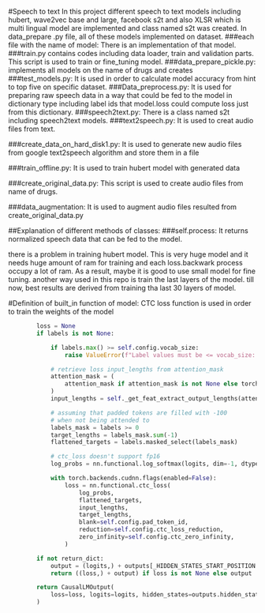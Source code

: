 #Speech to text
In this project different speech to text models including hubert, wave2vec base and large, facebook s2t and also XLSR which is multi lingual model are implemented and class named s2t was created. In data_prepare .py file, all of these models implemented on dataset.
###each file with the name of model: 
There is an implementation of that model. 
###train.py
contains codes including data loader, train and validation parts. This script is used to train or fine_tuning model.
###data_prepare_pickle.py: 
implements all models on the name of drugs and creates 
###test_models.py:
It is used in order to calculate model accuracy from hint to top five on specific dataset.
###Data_preprocess.py:
It is used for preparing raw speech data in a way that could be fed to the model in dictionary type including label ids that model.loss could compute loss just from this dictionary.
###speech2text.py:
There is a class named s2t including speech2text models.
###text2speech.py:
It is used to creat audio files from text.

###create_data_on_hard_disk1.py:
It is used to generate new audio files from google text2speech algorithm and store them in a file

###train_offline.py:
It is used to train hubert model with generated data

###create_original_data.py:
This script is used to create audio files from name of drugs.

###data_augmentation:
It is used to augment audio files resulted from create_original_data.py

##Explanation of different methods of classes:
###self.process:
It returns normalized speech data that can be fed to the model.

there is a problem in training hubert model. This is very huge model and 
it needs huge amount of ram for training and each loss.backwark process occupy a lot 
of ram. As a result, maybe it is good to use small model for fine tuning. another way used in this repo is train the last layers of the model. till now, best results are derived from training tha last 30 layers of model.

#Definition of built_in function of model:
CTC loss function is used in order to train the weights of the model
```python
        loss = None
        if labels is not None:

            if labels.max() >= self.config.vocab_size:
                raise ValueError(f"Label values must be <= vocab_size: {self.config.vocab_size}")

            # retrieve loss input_lengths from attention_mask
            attention_mask = (
                attention_mask if attention_mask is not None else torch.ones_like(input_values, dtype=torch.long)
            )
            input_lengths = self._get_feat_extract_output_lengths(attention_mask.sum(-1)).to(torch.long)

            # assuming that padded tokens are filled with -100
            # when not being attended to
            labels_mask = labels >= 0
            target_lengths = labels_mask.sum(-1)
            flattened_targets = labels.masked_select(labels_mask)

            # ctc_loss doesn't support fp16
            log_probs = nn.functional.log_softmax(logits, dim=-1, dtype=torch.float32).transpose(0, 1)

            with torch.backends.cudnn.flags(enabled=False):
                loss = nn.functional.ctc_loss(
                    log_probs,
                    flattened_targets,
                    input_lengths,
                    target_lengths,
                    blank=self.config.pad_token_id,
                    reduction=self.config.ctc_loss_reduction,
                    zero_infinity=self.config.ctc_zero_infinity,
                )

        if not return_dict:
            output = (logits,) + outputs[_HIDDEN_STATES_START_POSITION:]
            return ((loss,) + output) if loss is not None else output

        return CausalLMOutput(
            loss=loss, logits=logits, hidden_states=outputs.hidden_states, attentions=outputs.attentions
        )
```
 
